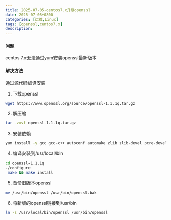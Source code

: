 ```yaml
---
title: 2025-07-05-centos7.x升级openssl
date: 2025-07-05+0800
categories: [运维,Linux]
tags: [openssl,centos7.x]
description: 
---
```


#### 问题
centos 7.x无法通过yum安装openssl最新版本

#### 解决方法
通过源代码编译安装

1. 下载openssl
```bash
wget https://www.openssl.org/source/openssl-1.1.1q.tar.gz
```
 
2. 解压缩
```bash
tar -zxvf openssl-1.1.1q.tar.gz
```

3. 安装依赖
```bash
yum install -y gcc gcc-c++ autoconf automake zlib zlib-devel pcre-devel
```

4. 编译安装到/usr/local/bin
```bash
cd openssl-1.1.1q
./configure
 make && make install
```

5. 备份旧版本openssl
```bash
mv /usr/bin/openssl /usr/bin/openssl.bak
```

6. 将新版的openssl链接到/usr/bin
```bash
ln -s /usr/local/bin/openssl /usr/bin/openssl
```